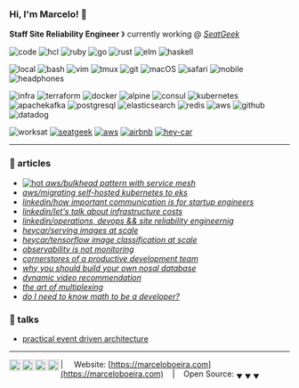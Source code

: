 ### Hi, I'm Marcelo! 🐙

**Staff Site Reliability Engineer** &#12299; currently working  @ _[SeatGeek](https://seatgeek.com)_

![code](https://img.shields.io/static/v1?label=&message=code:&color=555&style=flat-square)
![hcl](https://img.shields.io/static/v1?logo=terraform&label=&message=hcl&color=111&logoColor=AAA&style=flat-square)
![ruby](https://img.shields.io/static/v1?logo=ruby&label=&message=ruby&color=111&logoColor=AAA&style=flat-square)
![go](https://img.shields.io/static/v1?logo=go&label=&message=go&color=111&logoColor=AAA&style=flat-square)
![rust](https://img.shields.io/static/v1?logo=rust&label=&message=rust&color=111&logoColor=AAA&style=flat-square)
![elm](https://img.shields.io/static/v1?logo=elm&label=&message=elm&color=111&logoColor=AAA&style=flat-square)
![haskell](https://img.shields.io/static/v1?logo=haskell&label=&message=haskell&color=111&logoColor=AAA&style=flat-square)

![local](https://img.shields.io/static/v1?label=&message=local:&color=555&style=flat-square)
![bash](https://img.shields.io/static/v1?logo=gnubash&label=&message=bash&color=111&logoColor=AAA&style=flat-square)
![vim](https://img.shields.io/static/v1?logo=vim&label=&message=vim&color=111&logoColor=AAA&style=flat-square)
![tmux](https://img.shields.io/static/v1?logo=tmux&label=&message=tmux&color=111&logoColor=AAA&style=flat-square)
![git](https://img.shields.io/static/v1?logo=git&label=&message=git&color=111&logoColor=AAA&style=flat-square)
![macOS](https://img.shields.io/static/v1?logo=apple&label=&message=macOS&color=111&logoColor=AAA&style=flat-square)
![safari](https://img.shields.io/static/v1?logo=safari&label=&message=safari&color=111&logoColor=AAA&style=flat-square)
![mobile](https://img.shields.io/static/v1?logo=ios&label=&message=iOS&color=111&logoColor=AAA&style=flat-square)
![headphones](https://img.shields.io/static/v1?logo=beatsbydre&label=&message=beats&color=111&logoColor=AAA&style=flat-square)

![infra](https://img.shields.io/static/v1?label=&message=infra:&color=555&style=flat-square)
![terraform](https://img.shields.io/static/v1?logo=terraform&label=&message=terraform&color=111&logoColor=AAA&style=flat-square)
![docker](https://img.shields.io/static/v1?logo=docker&label=&message=docker&color=111&logoColor=AAA&style=flat-square)
![alpine](https://img.shields.io/static/v1?logo=alpinelinux&label=&message=alpine&color=111&logoColor=AAA&style=flat-square)
![consul](https://img.shields.io/static/v1?logo=consul&label=&message=consul&color=111&logoColor=AAA&style=flat-square)
![kubernetes](https://img.shields.io/static/v1?logo=kubernetes&label=&message=kubernetes&color=111&logoColor=AAA&style=flat-square)
![apachekafka](https://img.shields.io/static/v1?logo=apachekafka&label=&message=kafka&color=111&logoColor=AAA&style=flat-square)
![postgresql](https://img.shields.io/static/v1?logo=postgresql&label=&message=pgsql&color=111&logoColor=AAA&style=flat-square)
![elasticsearch](https://img.shields.io/static/v1?logo=elasticsearch&label=&message=elasticsearch&color=111&logoColor=AAA&style=flat-square)
![redis](https://img.shields.io/static/v1?logo=redis&label=&message=redis&color=111&logoColor=AAA&style=flat-square)
![aws](https://img.shields.io/static/v1?logo=amazonaws&label=&message=aws&color=111&logoColor=AAA&style=flat-square)
![github](https://img.shields.io/static/v1?logo=github&label=&message=github&color=111&logoColor=AAA&style=flat-square)
![datadog](https://img.shields.io/static/v1?logo=datadog&label=&message=datadog&color=111&logoColor=AAA&style=flat-square)

![worksat](https://img.shields.io/static/v1?label=&message=work:&color=555&style=flat-square)
[![seatgeek](https://img.shields.io/static/v1?logo=seatgeek&label=&message=seatgeek&logoColor=FF9900&color=111&style=flat-square)](https://seatgeek.com/)
[![aws](https://img.shields.io/static/v1?logo=amazonaws&label=&message=aws&logoColor=FF9900&color=111&style=flat-square)](https://aws.amazon.com)
[![airbnb](https://img.shields.io/static/v1?logo=airbnb&label=&message=airbnb&color=111&style=flat-square)](https://airbnb.com)
[![hey-car](https://img.shields.io/static/v1?logo=-&label=&message=startups&color=111&style=flat-square)](https://hey.car)

----

### 📰 articles

* [![hot](https://img.shields.io/static/v1?label=&message=new!&logoColor=FFF&color=FF0000&style=flat-square) _aws/bulkhead pattern with service mesh_](https://amzn.to/3xjURqO)
* [_aws/migrating self-hosted kubernetes to eks_](https://bit.ly/KOPS2EKS)
* [_linkedin/how important communication is for startup engineers_](https://bit.ly/3zzRSMT)
* [_linkedin/let's talk about infrastructure costs_](https://bit.ly/3pSONTw)
* [_linkedin/operations, devops && site reliability engineernig_](https://bit.ly/2RREkLq)
* [_heycar/serving images at scale_](https://bit.ly/35sM9ut)
* [_heycar/tensorflow image classification at scale_](https://bit.ly/3cEpD5D)
* [_observability is not monitoring_](https://bit.ly/35c7Aj4)
* [_cornerstores of a productive development team_](https://bit.ly/3xcjeq0)
* [_why you should build your own nosql database_](https://bit.ly/3wvWvVW)
* [_dynamic video recommendation_](https://bit.ly/2TsbNfK)
* [_the art of multiplexing_](https://bit.ly/3pTVkNS)
* [_do I need to know math to be a developer?_](https://bit.ly/3wkGQbY)

### 📼 talks

* [practical event driven architecture](https://bit.ly/35ydZFH)

----

<a href="https://linkedin.com/in/marceloboeira">
  <img align="left" alt="Marcelo's LinkedIn" width="20px" src="https://cdn.jsdelivr.net/npm/simple-icons@v3/icons/linkedin.svg" />
</a>
<a href="https://www.instagram.com/marceloboeira_/">
  <img align="left" alt="Marcelos's Instagram" width="20px" src="https://cdn.jsdelivr.net/npm/simple-icons@v3/icons/instagram.svg" />
</a>
<a href="https://medium.com/@marceloboeira">
  <img align="left" alt="Marcelos's Medium" width="20px" src="https://cdn.jsdelivr.net/npm/simple-icons@v3/icons/medium.svg" />
</a>
<a href="https://soundcloud.com/marceloboeira">
  <img align="left" alt="Marcelos's SoundCloud" width="20px" src="https://cdn.jsdelivr.net/npm/simple-icons@v3/icons/soundcloud.svg" />
</a>

| &nbsp;&nbsp;&nbsp; Website: [https://marceloboeira.com](https://marceloboeira.com) &nbsp;&nbsp;&nbsp;|&nbsp;&nbsp;&nbsp; Open Source: <sub>&#9660; &#9660; &#9660;</sub>
